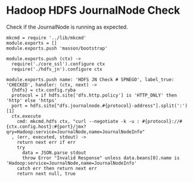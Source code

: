 
# Hadoop HDFS JournalNode Check

Check if the JournalNode is running as expected.

    mkcmd = require '../lib/mkcmd'
    module.exports = []
    module.exports.push 'masson/bootstrap'

    module.exports.push (ctx) ->
      require('./core_ssl').configure ctx
      require('./hdfs_jn').configure ctx

    module.exports.push name: 'HDFS JN Check # SPNEGO', label_true: 'CHECKED', handler: (ctx, next) ->
      {hdfs} = ctx.config.ryba
      protocol = if hdfs.site['dfs.http.policy'] is 'HTTP_ONLY' then 'http' else 'https'
      port = hdfs.site["dfs.journalnode.#{protocol}-address"].split(':')[1]
      ctx.execute
        cmd: mkcmd.hdfs ctx, "curl --negotiate -k -u : #{protocol}://#{ctx.config.host}:#{port}/jmx?qry=Hadoop:service=JournalNode,name=JournalNodeInfo"
      , (err, executed, stdout) ->
        return next err if err
        try
          data = JSON.parse stdout
          throw Error "Invalid Response" unless data.beans[0].name is 'Hadoop:service=JournalNode,name=JournalNodeInfo'
        catch err then return next err
        return next null, true


